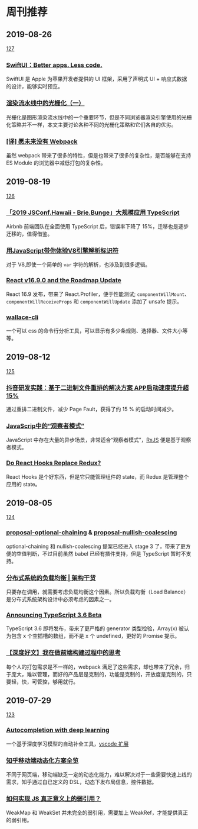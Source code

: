 # 周刊推荐

## 2019-08-26

[127](https://github.com/CtripFE/fe-weekly/issues/127)

### [SwiftUI：Better apps. Less code.](https://zhuanlan.zhihu.com/p/78450750)

SwiftUI 是 Apple 为苹果开发者提供的 UI 框架，采用了声明式 UI + 响应式数据的设计，能够实时预览。

### [渲染流水线中的光栅化（一）](https://zhuanlan.zhihu.com/p/78758247)

光栅化是图形渲染流水线中的一个重要环节，但是不同浏览器渲染引擎使用的光栅化策略并不一样，本文主要讨论各种不同的光栅化策略和它们各自的优劣。

### [[译] 愿未来没有 Webpack](https://juejin.im/post/5d4bcdb7e51d453b386a62c6)

虽然 webpack 带来了很多的特性，但是也带来了很多的复杂性，是否能够在支持 ES Module 的浏览器中减低打包的复杂性。

## 2019-08-19

[126](https://github.com/CtripFE/fe-weekly/issues/126)

### [「2019 JSConf.Hawaii - Brie.Bunge」大规模应用 TypeScript](https://zhuanlan.zhihu.com/p/78724003)

Airbnb 前端团队在全面使用 TypeScript 后，错误率下降了 15%，迁移也是逐步迁移的，值得借鉴。

### [用JavaScript带你体验V8引擎解析标识符](https://zhuanlan.zhihu.com/p/77332861)

对于 V8,即使一个简单的  `var` 字符的解析，也涉及到很多逻辑。

### [React v16.9.0 and the Roadmap Update](https://reactjs.org/blog/2019/08/08/react-v16.9.0.html)

React 16.9 发布，带来了 React.Profiler，便于性能测试; `componentWillMount`、`componentWillReceiveProps` 和 `componentWillUpdate` 添加了 unsafe 提示。

### [wallace-cli](https://github.com/bartveneman/wallace-cli)

一个可以 css 的命令行分析工具，可以显示有多少条规则、选择器、文件大小等等。

## 2019-08-12

[125](https://github.com/CtripFE/fe-weekly/issues/125)

### [抖音研发实践：基于二进制文件重排的解决方案 APP启动速度提升超15% ](https://mp.weixin.qq.com/s/Drmmx5JtjG3UtTFksL6Q8Q)

通过重排二进制文件，减少 Page Fault，获得了约 15 % 的启动时间减少。

### [JavaScrip中的“观察者模式”](https://zhuanlan.zhihu.com/p/76039838)

JavaScript 中存在大量的异步场景，非常适合“观察者模式”，[RxJS](https://cn.rx.js.org/) 便是基于观察者模式。

### [Do React Hooks Replace Redux?](https://medium.com/javascript-scene/do-react-hooks-replace-redux-210bab340672)

React Hooks 是个好东西，但是它只能管理组件的 state，而 Redux 是管理整个应用的 state。

## 2019-08-05

[124](https://github.com/CtripFE/fe-weekly/issues/124)

### [proposal-optional-chaining](https://github.com/tc39/proposal-optional-chaining) & [proposal-nullish-coalescing](https://github.com/tc39/proposal-nullish-coalescing)

optional-chaining 和 nullish-coalescing 提案已经进入 stage 3 了，带来了更方便的空值判断，不过目前虽然 babel 已经有插件支持，但是 TypeScript 暂时不支持。

### [分布式系统的负载均衡 | 架构干货](https://zhuanlan.zhihu.com/p/74497845)

只要存在调用，就需要考虑负载均衡这个因素。所以负载均衡（Load Balance）是分布式系统架构设计中必须考虑的因素之一。

### [Announcing TypeScript 3.6 Beta](https://devblogs.microsoft.com/typescript/announcing-typescript-3-6-beta/)

TypeScript 3.6 即将发布，带来了更严格的 generator 类型检验，Array(x) 被认为包含 x 个空插槽的数组，而不是 x 个 undefined，更好的 Promise 提示。

### [【深度好文】我在做前端构建过程中的思考](https://zhuanlan.zhihu.com/p/74381415)

每个人的打包需求是不一样的，webpack 满足了这些需求，却也带来了冗余，归于庞大，难以管理，而好的产品层是克制的，功能是克制的，开放度是克制的，只要轻，快，可管控，够用就行。

## 2019-07-29

[123](https://github.com/CtripFE/fe-weekly/issues/123)

### [Autocompletion with deep learning](https://tabnine.com/blog/deep)

一个基于深度学习模型的自动补全工具，[vscode 扩展](https://marketplace.visualstudio.com/items?itemName=TabNine.tabnine-vscode)

### [知乎移动端动态化方案全览](https://www.infoq.cn/article/RRvP-Kli8AwEx6TuB1aG)

不同于网页端，移动端缺乏一定的动态化能力，难以解决对于一些需要快速上线的需求，知乎通过自已定义的 DSL，动态下发布局信息，控件数据。

### [如何实现 JS 真正意义上的弱引用？](https://www.infoq.cn/article/lKsmb2tlGH1EHG0*bbYg)

WeakMap 和 WeakSet 并未完全的弱引用，需要加上 WeakRef，才能提供真正的弱引用。

